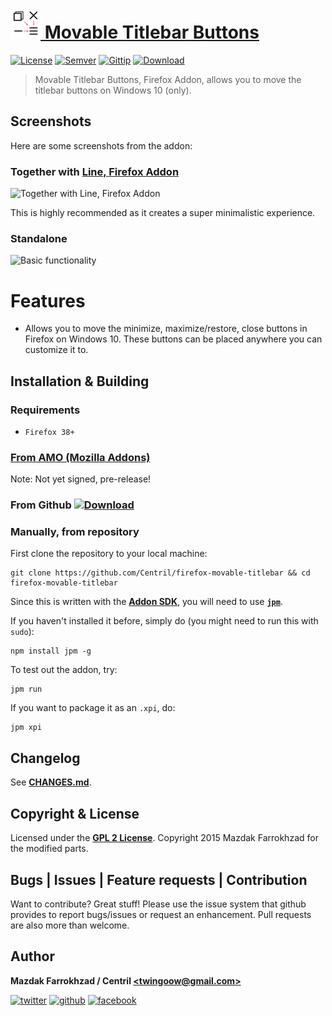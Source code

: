 # [![Movable Titlebar Buttons, Firefox Addon][Logo] Movable Titlebar Buttons][Movable Titlebar Buttons, Firefox Addon]

[![License]][url: License] [![Semver]][url: Semver] [![Gittip]][url: Gittip] [![Download]][url: Download]

> Movable Titlebar Buttons, Firefox Addon, allows you to move the titlebar buttons on Windows 10 (only).

## Screenshots

Here are some screenshots from the addon:

### Together with [Line, Firefox Addon][Line, Firefox Addon]

![Together with Line, Firefox Addon](https://cdn.pbrd.co/images/efItPt1.png)

This is highly recommended as it creates a super minimalistic experience.

### Standalone

![Basic functionality](https://cdn.pbrd.co/images/efRxEqJ.png)

# Features

+ Allows you to move the minimize, maximize/restore, close buttons in Firefox on Windows 10. These buttons can be placed anywhere you can customize it to.

## Installation & Building

### Requirements

+ `Firefox 38+`

### [From AMO (Mozilla Addons)](https://addons.mozilla.org/en-US/firefox/addon/movable-titlebar-buttons/)

Note: Not yet signed, pre-release!

### From Github [![Download]][url: Download]

### Manually, from repository

First clone the repository to your local machine:

```shell
git clone https://github.com/Centril/firefox-movable-titlebar && cd firefox-movable-titlebar
```

Since this is written with the **[Addon SDK]**, you will need to use **[`jpm`]**.

If you haven't installed it before, simply do (you might need to run this with `sudo`):

```shell
npm install jpm -g
```

To test out the addon, try:

```shell
jpm run
```

If you want to package it as an `.xpi`, do:

```shell
jpm xpi
```

## Changelog

See **[CHANGES.md]**.

## Copyright & License

Licensed under the **[GPL 2 License]**.
Copyright 2015 Mazdak Farrokhzad for the modified parts.

## Bugs | Issues | Feature requests | Contribution

Want to contribute? Great stuff! Please use the issue system that github provides to report bugs/issues or request an enhancement. Pull requests are also more than welcome.

## Author

**Mazdak Farrokhzad / Centril [&lt;twingoow@gmail.com&gt;]**

[![twitter][twitter_image]][twitter] [![github][github_image]][github] [![facebook][facebook_image]][facebook]

<!-- references -->

[Gittip]: http://img.shields.io/gittip/Centril.svg?style=flat
[url: Gittip]: https://www.gittip.com/Centril/
[License]: http://img.shields.io/badge/license-GPL_2+-blue.svg?style=flat
[url: License]: LICENSE.md
[Semver]: http://img.shields.io/badge/semver-2.0.0-blue.svg?style=flat
[url: Semver]: http://semver.org/spec/v2.0.0.html
[Download]: https://img.shields.io/badge/Download_XPI-1.0.1--pre-ff69b4.svg?style=flat
[url: Download]: https://github.com/Centril/firefox-movable-titlebar/releases/tag/1.0.1-pre

[Logo]: https://raw.githubusercontent.com/Centril/firefox-movable-titlebar/master/icon.png
[Movable Titlebar Buttons, Firefox Addon]: https://github.com/Centril/firefox-movable-titlebar
[Line, Firefox Addon]: https://github.com/Centril/firefox-line

[Addon SDK]: https://developer.mozilla.org/en-US/Add-ons/SDK
[`jpm`]: https://developer.mozilla.org/en-US/Add-ons/SDK/Tools/jpm#Installation

[twitter]: http://twitter.com/CenoRIX
[twitter_image]: http://cdn.flaticon.com/png/128/8800.png
[github]: https://github.com/centril
[github_image]: http://cdn.flaticon.com/png/128/25231.png
[facebook]: https://www.facebook.com/Centril
[facebook_image]: http://cdn.flaticon.com/png/128/33702.png
[&lt;twingoow@gmail.com&gt;]: mailto:twingoow@gmail.com

[CHANGES.md]: CHANGES.md
[GPL 2 License]: LICENSE.md

<!-- references -->